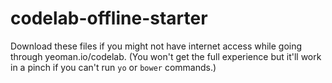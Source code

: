 codelab-offline-starter
=======================

Download these files if you might not have internet access while going through yeoman.io/codelab. (You won't get the full experience but it'll work in a pinch if you can't run `yo` or `bower` commands.)

